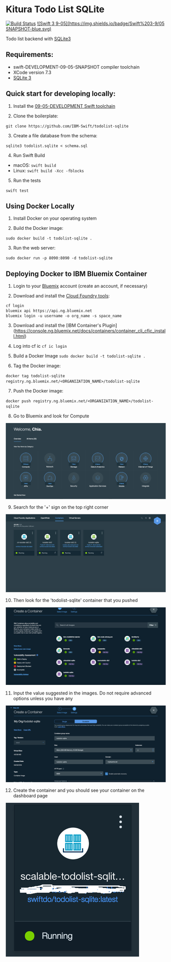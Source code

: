 # Kitura Todo List SQLite 

[![Build Status](https://travis-ci.com/IBM-Swift/TodoList-SQLite.svg?token=pTMsfo6Pp2LFy6rU4Wcz&branch=master)](https://travis-ci.com/IBM-Swift/TodoList-SQLite)
[![Swift 3 9-05](https://img.shields.io/badge/Swift%203-9/05 SNAPSHOT-blue.svg)](https://swift.org/download/#snapshots)

Todo list backend with [SQLite3](http://www.sqlite.org)

## Requirements:

 - swift-DEVELOPMENT-09-05-SNAPSHOT compiler toolchain
 - XCode version 7.3
 - [SQLite 3](http://www.sqlite.org)

## Quick start for developing locally:

1. Install the [09-05-DEVELOPMENT Swift toolchain](https://swift.org/download/) 

2. Clone the boilerplate:

  `git clone https://github.com/IBM-Swift/todolist-sqlite`

3. Create a file database from the schema:

  `sqlite3 todolist.sqlite < schema.sql`

4. Run Swift Build

  - macOS: `swift build`
  - Linux: `swift build -Xcc -fblocks`
 
5. Run the tests

  `swift test`

## Using Docker Locally

1. Install Docker on your operating system

2. Build the Docker image:

  `sudo docker build -t todolist-sqlite . `

3. Run the web server:

  `sudo docker run -p 8090:8090 -d todolist-sqlite`
  

## Deploying Docker to IBM Bluemix Container

1. Login to your [Bluemix](https://new-console.ng.bluemix.net/?direct=classic) account (create an account, if necessary) 

2. Download and install the [Cloud Foundry tools](https://new-console.ng.bluemix.net/docs/starters/install_cli.html):
```
cf login
bluemix api https://api.ng.bluemix.net
bluemix login -u username -o org_name -s space_name
```

3. Download and install the [IBM Container's Plugin] (https://console.ng.bluemix.net/docs/containers/container_cli_cfic_install.html)

4. Log into cf ic
  `cf ic login` 

5. Build a Docker Image `sudo docker build -t todolist-sqlite . `

6. Tag the Docker image:

  `docker tag todolist-sqlite registry.ng.bluemix.net/<ORGANIZATION_NAME>/todolist-sqlite`

7. Push the Docker image: 

  `docker push registry.ng.bluemix.net/<ORGANIZATION_NAME>/todolist-sqlite`

8. Go to Bluemix and look for Compute 

  ![Sqlite](Images/ClickCompute.png)

9. Search for the '+' sign on the top right corner 

  ![Sqlite](Images/ClickOnPlus.png)

10. Then look for the 'todolist-sqlite' container that you pushed

  ![Sqlite](Images/SearchForYourContainer.png)

11. Input the value suggested in the images. Do not require advanced options unless you have any

  ![Sqlite](Images/Scalable.png)

12. Create the container and you should see your container on the dashboard page

  ![Sqlite](Images/ContainerCreated.png)
